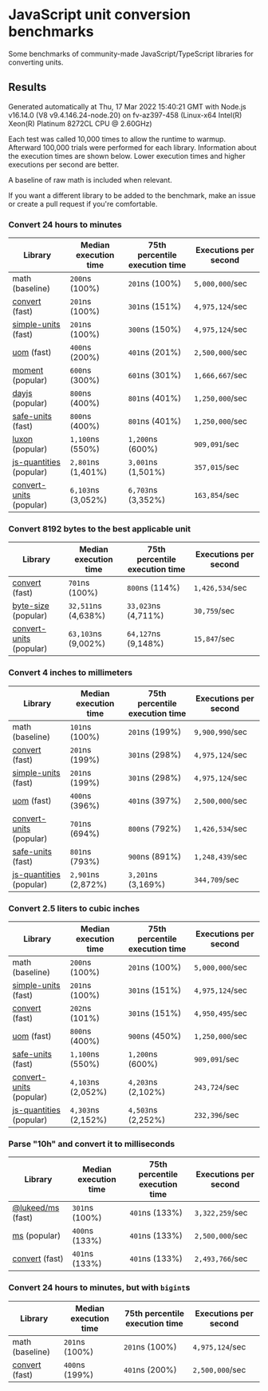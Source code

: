 # JavaScript unit conversion benchmarks

Some benchmarks of community-made JavaScript/TypeScript libraries for converting units.

## Results

<!-- beginblock(results) -->

Generated automatically at Thu, 17 Mar 2022 15:40:21 GMT with Node.js v16.14.0 (V8 v9.4.146.24-node.20) on fv-az397-458 (Linux-x64 Intel(R) Xeon(R) Platinum 8272CL CPU @ 2.60GHz)

Each test was called 10,000 times to allow the runtime to warmup.
Afterward 100,000 trials were performed for each library.
Information about the execution times are shown below.
Lower execution times and higher executions per second are better.

A baseline of raw math is included when relevant.

If you want a different library to be added to the benchmark, make an issue or create a pull request if you're comfortable.

### Convert 24 hours to minutes

| Library                                                            | Median execution time | 75th percentile execution time | Executions per second |
| ------------------------------------------------------------------ | --------------------- | ------------------------------ | --------------------- |
| math (baseline)                                                    | `200`ns (100%)        | `201`ns (100%)                 | `5,000,000`/sec       |
| [convert](https://npmjs.com/package/convert) (fast)                | `201`ns (100%)        | `301`ns (151%)                 | `4,975,124`/sec       |
| [simple-units](https://npmjs.com/package/simple-units) (fast)      | `201`ns (100%)        | `300`ns (150%)                 | `4,975,124`/sec       |
| [uom](https://npmjs.com/package/uom) (fast)                        | `400`ns (200%)        | `401`ns (201%)                 | `2,500,000`/sec       |
| [moment](https://npmjs.com/package/moment) (popular)               | `600`ns (300%)        | `601`ns (301%)                 | `1,666,667`/sec       |
| [dayjs](https://npmjs.com/package/dayjs) (popular)                 | `800`ns (400%)        | `801`ns (401%)                 | `1,250,000`/sec       |
| [safe-units](https://npmjs.com/package/safe-units) (fast)          | `800`ns (400%)        | `801`ns (401%)                 | `1,250,000`/sec       |
| [luxon](https://npmjs.com/package/luxon) (popular)                 | `1,100`ns (550%)      | `1,200`ns (600%)               | `909,091`/sec         |
| [js-quantities](https://npmjs.com/package/js-quantities) (popular) | `2,801`ns (1,401%)    | `3,001`ns (1,501%)             | `357,015`/sec         |
| [convert-units](https://npmjs.com/package/convert-units) (popular) | `6,103`ns (3,052%)    | `6,703`ns (3,352%)             | `163,854`/sec         |

### Convert 8192 bytes to the best applicable unit

| Library                                                            | Median execution time | 75th percentile execution time | Executions per second |
| ------------------------------------------------------------------ | --------------------- | ------------------------------ | --------------------- |
| [convert](https://npmjs.com/package/convert) (fast)                | `701`ns (100%)        | `800`ns (114%)                 | `1,426,534`/sec       |
| [byte-size](https://npmjs.com/package/byte-size) (popular)         | `32,511`ns (4,638%)   | `33,023`ns (4,711%)            | `30,759`/sec          |
| [convert-units](https://npmjs.com/package/convert-units) (popular) | `63,103`ns (9,002%)   | `64,127`ns (9,148%)            | `15,847`/sec          |

### Convert 4 inches to millimeters

| Library                                                            | Median execution time | 75th percentile execution time | Executions per second |
| ------------------------------------------------------------------ | --------------------- | ------------------------------ | --------------------- |
| math (baseline)                                                    | `101`ns (100%)        | `201`ns (199%)                 | `9,900,990`/sec       |
| [convert](https://npmjs.com/package/convert) (fast)                | `201`ns (199%)        | `301`ns (298%)                 | `4,975,124`/sec       |
| [simple-units](https://npmjs.com/package/simple-units) (fast)      | `201`ns (199%)        | `301`ns (298%)                 | `4,975,124`/sec       |
| [uom](https://npmjs.com/package/uom) (fast)                        | `400`ns (396%)        | `401`ns (397%)                 | `2,500,000`/sec       |
| [convert-units](https://npmjs.com/package/convert-units) (popular) | `701`ns (694%)        | `800`ns (792%)                 | `1,426,534`/sec       |
| [safe-units](https://npmjs.com/package/safe-units) (fast)          | `801`ns (793%)        | `900`ns (891%)                 | `1,248,439`/sec       |
| [js-quantities](https://npmjs.com/package/js-quantities) (popular) | `2,901`ns (2,872%)    | `3,201`ns (3,169%)             | `344,709`/sec         |

### Convert 2.5 liters to cubic inches

| Library                                                            | Median execution time | 75th percentile execution time | Executions per second |
| ------------------------------------------------------------------ | --------------------- | ------------------------------ | --------------------- |
| math (baseline)                                                    | `200`ns (100%)        | `201`ns (100%)                 | `5,000,000`/sec       |
| [simple-units](https://npmjs.com/package/simple-units) (fast)      | `201`ns (100%)        | `301`ns (151%)                 | `4,975,124`/sec       |
| [convert](https://npmjs.com/package/convert) (fast)                | `202`ns (101%)        | `301`ns (151%)                 | `4,950,495`/sec       |
| [uom](https://npmjs.com/package/uom) (fast)                        | `800`ns (400%)        | `900`ns (450%)                 | `1,250,000`/sec       |
| [safe-units](https://npmjs.com/package/safe-units) (fast)          | `1,100`ns (550%)      | `1,200`ns (600%)               | `909,091`/sec         |
| [convert-units](https://npmjs.com/package/convert-units) (popular) | `4,103`ns (2,052%)    | `4,203`ns (2,102%)             | `243,724`/sec         |
| [js-quantities](https://npmjs.com/package/js-quantities) (popular) | `4,303`ns (2,152%)    | `4,503`ns (2,252%)             | `232,396`/sec         |

### Parse "10h" and convert it to milliseconds

| Library                                                   | Median execution time | 75th percentile execution time | Executions per second |
| --------------------------------------------------------- | --------------------- | ------------------------------ | --------------------- |
| [@lukeed/ms](https://npmjs.com/package/@lukeed/ms) (fast) | `301`ns (100%)        | `401`ns (133%)                 | `3,322,259`/sec       |
| [ms](https://npmjs.com/package/ms) (popular)              | `400`ns (133%)        | `401`ns (133%)                 | `2,500,000`/sec       |
| [convert](https://npmjs.com/package/convert) (fast)       | `401`ns (133%)        | `401`ns (133%)                 | `2,493,766`/sec       |

### Convert 24 hours to minutes, but with `bigint`s

| Library                                             | Median execution time | 75th percentile execution time | Executions per second |
| --------------------------------------------------- | --------------------- | ------------------------------ | --------------------- |
| math (baseline)                                     | `201`ns (100%)        | `201`ns (100%)                 | `4,975,124`/sec       |
| [convert](https://npmjs.com/package/convert) (fast) | `400`ns (199%)        | `401`ns (200%)                 | `2,500,000`/sec       |

<!-- endblock(results) -->
